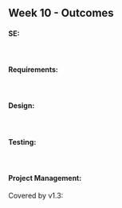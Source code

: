 <link rel="stylesheet" href="{{baseUrl}}/css/main.css">
<link rel="stylesheet" href="{{baseUrl}}/css/schedule.css">

<div class="website-content">

## Week 10 - Outcomes

<div id="main">

<!-- ==================================================================================================== -->

#### SE:

<include src="outcome-principle.md" />

<!-- ==================================================================================================== -->

<br>

#### Requirements:

<dynamic-panel src="outcome-activityDiagram.md" type="danger" header=":trophy: Can use activity diagrams :star:" no-close/>

<!-- ==================================================================================================== -->
<br>

#### Design:

<dynamic-panel src="outcome-patterns.md" type="danger" header=":trophy: Can use some basic design patterns :star:" no-close/>

<!-- ==================================================================================================== -->

<br>

#### Testing:

<include src="outcome-testCaseDesignTypes.md" />

<!-- ==================================================================================================== -->

<include src="outcome-ep.md" />

<!-- ==================================================================================================== -->

<include src="outcome-boundaryValueAnalysis.md" />

<!-- ==================================================================================================== -->

<br>

#### Project Management:


<panel type="danger" header=":trophy: Can release a product to end users :star:" expandable>
  <panel header=":dart: Evidence" expanded>

Covered by v1.3:

<include src="../../admin/project-v13.md" name="%%Admin &raquo; Project &rarr; v1.3%%" dynamic />

  </panel>
</panel>

<!-- ==================================================================================================== -->

</div>
</div>
